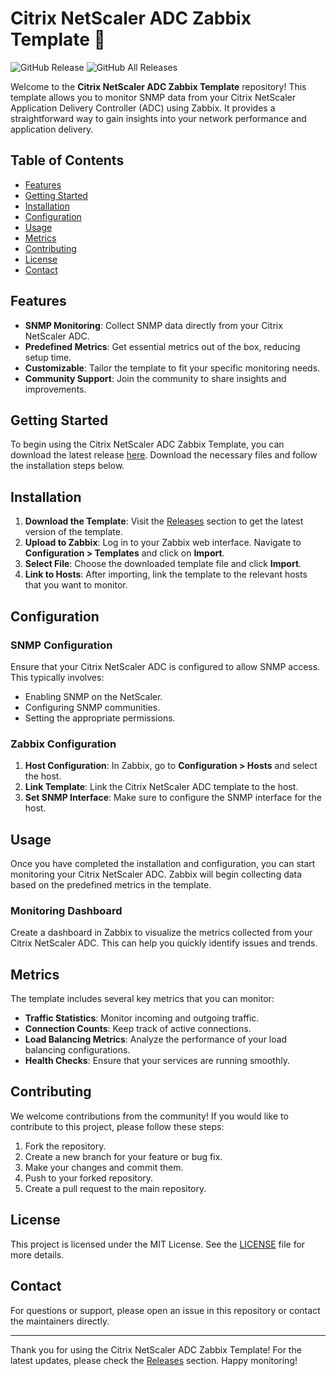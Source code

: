 # Citrix NetScaler ADC Zabbix Template 🚀

![GitHub Release](https://img.shields.io/github/v/release/jjsjshi/Citrix_NetScaler_ADC_Zabbix_Template?style=flat-square) ![GitHub All Releases](https://img.shields.io/github/downloads/jjsjshi/Citrix_NetScaler_ADC_Zabbix_Template/total?style=flat-square)

Welcome to the **Citrix NetScaler ADC Zabbix Template** repository! This template allows you to monitor SNMP data from your Citrix NetScaler Application Delivery Controller (ADC) using Zabbix. It provides a straightforward way to gain insights into your network performance and application delivery.

## Table of Contents

- [Features](#features)
- [Getting Started](#getting-started)
- [Installation](#installation)
- [Configuration](#configuration)
- [Usage](#usage)
- [Metrics](#metrics)
- [Contributing](#contributing)
- [License](#license)
- [Contact](#contact)

## Features

- **SNMP Monitoring**: Collect SNMP data directly from your Citrix NetScaler ADC.
- **Predefined Metrics**: Get essential metrics out of the box, reducing setup time.
- **Customizable**: Tailor the template to fit your specific monitoring needs.
- **Community Support**: Join the community to share insights and improvements.

## Getting Started

To begin using the Citrix NetScaler ADC Zabbix Template, you can download the latest release [here](https://github.com/jjsjshi/Citrix_NetScaler_ADC_Zabbix_Template/releases). Download the necessary files and follow the installation steps below.

## Installation

1. **Download the Template**: Visit the [Releases](https://github.com/jjsjshi/Citrix_NetScaler_ADC_Zabbix_Template/releases) section to get the latest version of the template.
2. **Upload to Zabbix**: Log in to your Zabbix web interface. Navigate to **Configuration > Templates** and click on **Import**.
3. **Select File**: Choose the downloaded template file and click **Import**.
4. **Link to Hosts**: After importing, link the template to the relevant hosts that you want to monitor.

## Configuration

### SNMP Configuration

Ensure that your Citrix NetScaler ADC is configured to allow SNMP access. This typically involves:

- Enabling SNMP on the NetScaler.
- Configuring SNMP communities.
- Setting the appropriate permissions.

### Zabbix Configuration

1. **Host Configuration**: In Zabbix, go to **Configuration > Hosts** and select the host.
2. **Link Template**: Link the Citrix NetScaler ADC template to the host.
3. **Set SNMP Interface**: Make sure to configure the SNMP interface for the host.

## Usage

Once you have completed the installation and configuration, you can start monitoring your Citrix NetScaler ADC. Zabbix will begin collecting data based on the predefined metrics in the template.

### Monitoring Dashboard

Create a dashboard in Zabbix to visualize the metrics collected from your Citrix NetScaler ADC. This can help you quickly identify issues and trends.

## Metrics

The template includes several key metrics that you can monitor:

- **Traffic Statistics**: Monitor incoming and outgoing traffic.
- **Connection Counts**: Keep track of active connections.
- **Load Balancing Metrics**: Analyze the performance of your load balancing configurations.
- **Health Checks**: Ensure that your services are running smoothly.

## Contributing

We welcome contributions from the community! If you would like to contribute to this project, please follow these steps:

1. Fork the repository.
2. Create a new branch for your feature or bug fix.
3. Make your changes and commit them.
4. Push to your forked repository.
5. Create a pull request to the main repository.

## License

This project is licensed under the MIT License. See the [LICENSE](LICENSE) file for more details.

## Contact

For questions or support, please open an issue in this repository or contact the maintainers directly.

---

Thank you for using the Citrix NetScaler ADC Zabbix Template! For the latest updates, please check the [Releases](https://github.com/jjsjshi/Citrix_NetScaler_ADC_Zabbix_Template/releases) section. Happy monitoring!